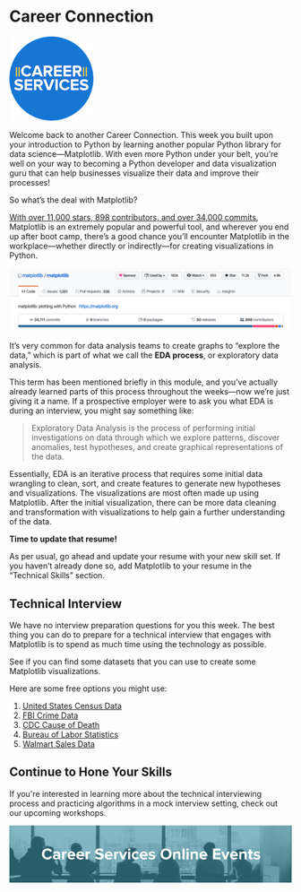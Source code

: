 # Career Connection

![career services logo](assets/logo.png)

Welcome back to another Career Connection. This week you built upon your introduction to Python by learning another popular Python library for data science—Matplotlib. With even more Python under your belt, you’re well on your way to becoming a Python developer and data visualization guru that can help businesses visualize their data and improve their processes!

So what’s the deal with Matplotlib?

[With over 11,000 stars, 898 contributors, and over 34,000 commits](https://github.com/matplotlib/matplotlib), Matplotlib is an extremely popular and powerful tool, and wherever you end up after boot camp, there’s a good chance you’ll encounter Matplotlib in the workplace—whether directly or indirectly—for creating visualizations in Python. 

![Matplotlib GitHub](./assets/matplotlib.png)

It’s very common for data analysis teams to create graphs to “explore the data,” which is part of what we call the **EDA process**, or exploratory data analysis.

This term has been mentioned briefly in this module, and you’ve actually already learned parts of this process throughout the weeks—now we’re just giving it a name. If a prospective employer were to ask you what EDA is during an interview, you might say something like:

> Exploratory Data Analysis is the process of performing initial investigations on data through which we explore patterns, discover anomalies, test hypotheses, and create graphical representations of the data.

Essentially, EDA is an iterative process that requires some initial data wrangling to clean, sort,  and create features to generate new hypotheses and visualizations. The visualizations are most often made up using Matplotlib. After the initial visualization, there can be more data cleaning and transformation with visualizations to help gain a further understanding of the data.

**Time to update that resume!**

As per usual, go ahead and update your resume with your new skill set. If you haven’t already done so, add Matplotlib to your resume in the “Technical Skills” section.

## Technical Interview

We have no interview preparation questions for you this week. The best thing you can do to prepare for a technical interview that engages with Matplotlib is to spend as much time using the technology as possible.

See if you can find some datasets that you can use to create some Matplotlib visualizations.

Here are some free options you might use:

1. [United States Census Data](https://www.census.gov/data.html)
2. [FBI Crime Data](https://ucr.fbi.gov/crime-in-the-u.s/2016/crime-in-the-u.s.-2016/topic-pages/tables/table-1)
3. [CDC Cause of Death](https://www.cdc.gov/datastatistics/index.html)
4. [Bureau of Labor Statistics](https://www.bls.gov/data/)
5. [Walmart Sales Data](https://www.kaggle.com/c/walmart-recruiting-store-sales-forecasting/data)

## Continue to Hone Your Skills

If you're interested in learning more about the technical interviewing process and practicing algorithms in a mock interview setting, check out our upcoming workshops.

![Events banner](./assets/events.png)
